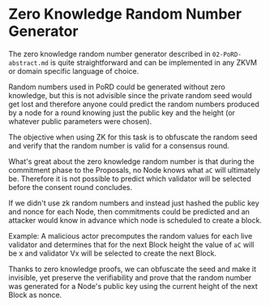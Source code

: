 # Zero Knowledge Random Number Generator

The zero knowledge random number generator described in `02-PoRD-abstract.md` is quite straightforward and can be implemented in any ZKVM or domain specific language of choice. 

Random numbers used in PoRD could be generated without zero knowledge, but this is not advisible since the private random seed would get lost and therefore anyone could predict the random numbers produced by a node for a round knowing just the public key and the height (or whatever public parameters were chosen).

The objective when using ZK for this task is to obfuscate the random seed and verify that the random number is valid for a consensus round.

What's great about the zero knowledge random number is that during the commitment phase to the Proposals, no Node knows what `aC` will ultimately be. Therefore it is not possible to predict which validator will be selected before the consent round concludes.

If we didn't use zk random numbers and instead just hashed the public key and nonce for each Node, then commitments could be predicted and an attacker would know in advance which node is scheduled to create a block.

Example: A malicious actor precomputes the random values for each live validator and determines that for the next Block height the value of `aC` will be x and validator Vx will be selected to create the next Block.

Thanks to zero knowledge proofs, we can obfuscate the seed and make it invisible, yet preserve the verifiability and prove that the random number was generated for a Node's public key using the current height of the next Block as nonce.


